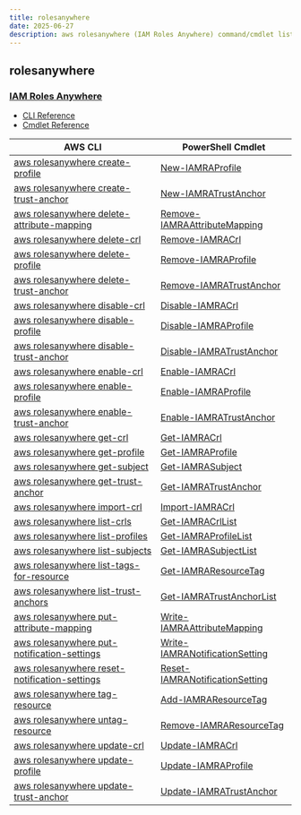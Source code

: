 ```yaml
---
title: rolesanywhere
date: 2025-06-27
description: aws rolesanywhere (IAM Roles Anywhere) command/cmdlet list.
---
```


## rolesanywhere

### [IAM Roles Anywhere](https://docs.aws.amazon.com/rolesanywhere/latest/APIReference/Welcome.html)

* [CLI Reference](https://awscli.amazonaws.com/v2/documentation/api/latest/reference/rolesanywhere/index.html)
* [Cmdlet Reference](https://docs.aws.amazon.com/powershell/latest/reference/items/IAMRolesAnywhere_cmdlets.html)

|AWS CLI|PowerShell Cmdlet|
|----|----|
|[aws rolesanywhere create-profile](https://awscli.amazonaws.com/v2/documentation/api/latest/reference/rolesanywhere/create-profile.html)|[New-IAMRAProfile](https://docs.aws.amazon.com/powershell/latest/reference/items/New-IAMRAProfile.html)|
|[aws rolesanywhere create-trust-anchor](https://awscli.amazonaws.com/v2/documentation/api/latest/reference/rolesanywhere/create-trust-anchor.html)|[New-IAMRATrustAnchor](https://docs.aws.amazon.com/powershell/latest/reference/items/New-IAMRATrustAnchor.html)|
|[aws rolesanywhere delete-attribute-mapping](https://awscli.amazonaws.com/v2/documentation/api/latest/reference/rolesanywhere/delete-attribute-mapping.html)|[Remove-IAMRAAttributeMapping](https://docs.aws.amazon.com/powershell/latest/reference/items/Remove-IAMRAAttributeMapping.html)|
|[aws rolesanywhere delete-crl](https://awscli.amazonaws.com/v2/documentation/api/latest/reference/rolesanywhere/delete-crl.html)|[Remove-IAMRACrl](https://docs.aws.amazon.com/powershell/latest/reference/items/Remove-IAMRACrl.html)|
|[aws rolesanywhere delete-profile](https://awscli.amazonaws.com/v2/documentation/api/latest/reference/rolesanywhere/delete-profile.html)|[Remove-IAMRAProfile](https://docs.aws.amazon.com/powershell/latest/reference/items/Remove-IAMRAProfile.html)|
|[aws rolesanywhere delete-trust-anchor](https://awscli.amazonaws.com/v2/documentation/api/latest/reference/rolesanywhere/delete-trust-anchor.html)|[Remove-IAMRATrustAnchor](https://docs.aws.amazon.com/powershell/latest/reference/items/Remove-IAMRATrustAnchor.html)|
|[aws rolesanywhere disable-crl](https://awscli.amazonaws.com/v2/documentation/api/latest/reference/rolesanywhere/disable-crl.html)|[Disable-IAMRACrl](https://docs.aws.amazon.com/powershell/latest/reference/items/Disable-IAMRACrl.html)|
|[aws rolesanywhere disable-profile](https://awscli.amazonaws.com/v2/documentation/api/latest/reference/rolesanywhere/disable-profile.html)|[Disable-IAMRAProfile](https://docs.aws.amazon.com/powershell/latest/reference/items/Disable-IAMRAProfile.html)|
|[aws rolesanywhere disable-trust-anchor](https://awscli.amazonaws.com/v2/documentation/api/latest/reference/rolesanywhere/disable-trust-anchor.html)|[Disable-IAMRATrustAnchor](https://docs.aws.amazon.com/powershell/latest/reference/items/Disable-IAMRATrustAnchor.html)|
|[aws rolesanywhere enable-crl](https://awscli.amazonaws.com/v2/documentation/api/latest/reference/rolesanywhere/enable-crl.html)|[Enable-IAMRACrl](https://docs.aws.amazon.com/powershell/latest/reference/items/Enable-IAMRACrl.html)|
|[aws rolesanywhere enable-profile](https://awscli.amazonaws.com/v2/documentation/api/latest/reference/rolesanywhere/enable-profile.html)|[Enable-IAMRAProfile](https://docs.aws.amazon.com/powershell/latest/reference/items/Enable-IAMRAProfile.html)|
|[aws rolesanywhere enable-trust-anchor](https://awscli.amazonaws.com/v2/documentation/api/latest/reference/rolesanywhere/enable-trust-anchor.html)|[Enable-IAMRATrustAnchor](https://docs.aws.amazon.com/powershell/latest/reference/items/Enable-IAMRATrustAnchor.html)|
|[aws rolesanywhere get-crl](https://awscli.amazonaws.com/v2/documentation/api/latest/reference/rolesanywhere/get-crl.html)|[Get-IAMRACrl](https://docs.aws.amazon.com/powershell/latest/reference/items/Get-IAMRACrl.html)|
|[aws rolesanywhere get-profile](https://awscli.amazonaws.com/v2/documentation/api/latest/reference/rolesanywhere/get-profile.html)|[Get-IAMRAProfile](https://docs.aws.amazon.com/powershell/latest/reference/items/Get-IAMRAProfile.html)|
|[aws rolesanywhere get-subject](https://awscli.amazonaws.com/v2/documentation/api/latest/reference/rolesanywhere/get-subject.html)|[Get-IAMRASubject](https://docs.aws.amazon.com/powershell/latest/reference/items/Get-IAMRASubject.html)|
|[aws rolesanywhere get-trust-anchor](https://awscli.amazonaws.com/v2/documentation/api/latest/reference/rolesanywhere/get-trust-anchor.html)|[Get-IAMRATrustAnchor](https://docs.aws.amazon.com/powershell/latest/reference/items/Get-IAMRATrustAnchor.html)|
|[aws rolesanywhere import-crl](https://awscli.amazonaws.com/v2/documentation/api/latest/reference/rolesanywhere/import-crl.html)|[Import-IAMRACrl](https://docs.aws.amazon.com/powershell/latest/reference/items/Import-IAMRACrl.html)|
|[aws rolesanywhere list-crls](https://awscli.amazonaws.com/v2/documentation/api/latest/reference/rolesanywhere/list-crls.html)|[Get-IAMRACrlList](https://docs.aws.amazon.com/powershell/latest/reference/items/Get-IAMRACrlList.html)|
|[aws rolesanywhere list-profiles](https://awscli.amazonaws.com/v2/documentation/api/latest/reference/rolesanywhere/list-profiles.html)|[Get-IAMRAProfileList](https://docs.aws.amazon.com/powershell/latest/reference/items/Get-IAMRAProfileList.html)|
|[aws rolesanywhere list-subjects](https://awscli.amazonaws.com/v2/documentation/api/latest/reference/rolesanywhere/list-subjects.html)|[Get-IAMRASubjectList](https://docs.aws.amazon.com/powershell/latest/reference/items/Get-IAMRASubjectList.html)|
|[aws rolesanywhere list-tags-for-resource](https://awscli.amazonaws.com/v2/documentation/api/latest/reference/rolesanywhere/list-tags-for-resource.html)|[Get-IAMRAResourceTag](https://docs.aws.amazon.com/powershell/latest/reference/items/Get-IAMRAResourceTag.html)|
|[aws rolesanywhere list-trust-anchors](https://awscli.amazonaws.com/v2/documentation/api/latest/reference/rolesanywhere/list-trust-anchors.html)|[Get-IAMRATrustAnchorList](https://docs.aws.amazon.com/powershell/latest/reference/items/Get-IAMRATrustAnchorList.html)|
|[aws rolesanywhere put-attribute-mapping](https://awscli.amazonaws.com/v2/documentation/api/latest/reference/rolesanywhere/put-attribute-mapping.html)|[Write-IAMRAAttributeMapping](https://docs.aws.amazon.com/powershell/latest/reference/items/Write-IAMRAAttributeMapping.html)|
|[aws rolesanywhere put-notification-settings](https://awscli.amazonaws.com/v2/documentation/api/latest/reference/rolesanywhere/put-notification-settings.html)|[Write-IAMRANotificationSetting](https://docs.aws.amazon.com/powershell/latest/reference/items/Write-IAMRANotificationSetting.html)|
|[aws rolesanywhere reset-notification-settings](https://awscli.amazonaws.com/v2/documentation/api/latest/reference/rolesanywhere/reset-notification-settings.html)|[Reset-IAMRANotificationSetting](https://docs.aws.amazon.com/powershell/latest/reference/items/Reset-IAMRANotificationSetting.html)|
|[aws rolesanywhere tag-resource](https://awscli.amazonaws.com/v2/documentation/api/latest/reference/rolesanywhere/tag-resource.html)|[Add-IAMRAResourceTag](https://docs.aws.amazon.com/powershell/latest/reference/items/Add-IAMRAResourceTag.html)|
|[aws rolesanywhere untag-resource](https://awscli.amazonaws.com/v2/documentation/api/latest/reference/rolesanywhere/untag-resource.html)|[Remove-IAMRAResourceTag](https://docs.aws.amazon.com/powershell/latest/reference/items/Remove-IAMRAResourceTag.html)|
|[aws rolesanywhere update-crl](https://awscli.amazonaws.com/v2/documentation/api/latest/reference/rolesanywhere/update-crl.html)|[Update-IAMRACrl](https://docs.aws.amazon.com/powershell/latest/reference/items/Update-IAMRACrl.html)|
|[aws rolesanywhere update-profile](https://awscli.amazonaws.com/v2/documentation/api/latest/reference/rolesanywhere/update-profile.html)|[Update-IAMRAProfile](https://docs.aws.amazon.com/powershell/latest/reference/items/Update-IAMRAProfile.html)|
|[aws rolesanywhere update-trust-anchor](https://awscli.amazonaws.com/v2/documentation/api/latest/reference/rolesanywhere/update-trust-anchor.html)|[Update-IAMRATrustAnchor](https://docs.aws.amazon.com/powershell/latest/reference/items/Update-IAMRATrustAnchor.html)|

